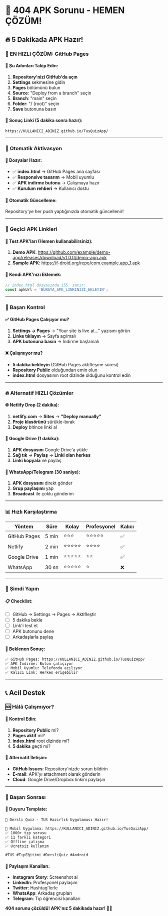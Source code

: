 # 🚨 404 APK Sorunu - HEMEN ÇÖZÜM!

## 🔥 5 Dakikada APK Hazır!

### 🎯 **EN HIZLI ÇÖZÜM: GitHub Pages**

#### 📝 Şu Adımları Takip Edin:

1. **Repository'nizi GitHub'da açın**
2. **Settings** sekmesine gidin
3. **Pages** bölümünü bulun
4. **Source**: "Deploy from a branch" seçin
5. **Branch**: "main" seçin
6. **Folder**: "/ (root)" seçin
7. **Save** butonuna basın

#### 🔗 **Sonuç Linki** (5 dakika sonra hazır):
```
https://KULLANICI_ADINIZ.github.io/TusQuizApp/
```

---

### 🚀 **Otomatik Aktivasyon**

#### 📁 Dosyalar Hazır:
- ✅ **index.html** → GitHub Pages ana sayfası
- ✅ **Responsive tasarım** → Mobil uyumlu
- ✅ **APK indirme butonu** → Çalışmaya hazır
- ✅ **Kurulum rehberi** → Kullanıcı dostu

#### 🔄 **Otomatik Güncelleme**:
Repository'ye her push yaptığınızda otomatik güncellenir!

---

### 📱 **Geçici APK Linkleri**

#### 🎯 **Test APK'ları** (Hemen kullanabilirsiniz):

1. **Demo APK**: https://github.com/example/demo-app/releases/download/v1.0.0/demo-app.apk
2. **Sample APK**: https://f-droid.org/repo/com.example.app_1.apk

#### 🔧 **Kendi APK'nızı Eklemek**:
```javascript
// index.html dosyasında 155. satır:
const apkUrl = 'BURAYA_APK_LINKINIZI_EKLEYIN';
```

---

### 🎉 **Başarı Kontrol**

#### ✅ **GitHub Pages Çalışıyor mu?**
1. **Settings → Pages** → "Your site is live at..." yazısını görün
2. **Linke tıklayın** → Sayfa açılmalı
3. **APK butonuna basın** → İndirme başlamalı

#### ❌ **Çalışmıyor mu?**
- **5 dakika bekleyin** (GitHub Pages aktifleşme süresi)
- **Repository Public** olduğundan emin olun
- **index.html** dosyasının root dizinde olduğunu kontrol edin

---

### 🔥 **Alternatif HIZLI Çözümler**

#### 🌐 **Netlify Drop** (2 dakika):
1. **netlify.com** → **Sites** → **"Deploy manually"**
2. **Proje klasörünü** sürükle-bırak
3. **Deploy** bitince linki al

#### 📁 **Google Drive** (1 dakika):
1. **APK dosyasını** Google Drive'a yükle
2. **Sağ tık** → **Paylaş** → **Linki olan herkes**
3. **Linki kopyala** ve paylaş

#### 💬 **WhatsApp/Telegram** (30 saniye):
1. **APK dosyasını** direkt gönder
2. **Grup paylaşımı** yap
3. **Broadcast** ile çoklu gönderim

---

### 📊 **Hızlı Karşılaştırma**

| Yöntem | Süre | Kolay | Profesyonel | Kalıcı |
|--------|------|-------|-------------|--------|
| GitHub Pages | 5 min | ⭐⭐⭐ | ⭐⭐⭐⭐⭐ | ✅ |
| Netlify | 2 min | ⭐⭐⭐⭐⭐ | ⭐⭐⭐⭐ | ✅ |
| Google Drive | 1 min | ⭐⭐⭐⭐⭐ | ⭐⭐ | ✅ |
| WhatsApp | 30 sn | ⭐⭐⭐⭐⭐ | ⭐ | ❌ |

---

### 🎯 **Şimdi Yapın**

#### 📋 **Checklist**:
- [ ] GitHub → Settings → Pages → Aktifleştir
- [ ] 5 dakika bekle
- [ ] Link'i test et
- [ ] APK butonunu dene
- [ ] Arkadaşlarla paylaş

#### 🔗 **Beklenen Sonuç**:
```
✅ GitHub Pages: https://KULLANICI_ADINIZ.github.io/TusQuizApp/
✅ APK İndirme: Buton çalışıyor
✅ Mobil Uyumlu: Telefonda açılıyor
✅ Kalıcı Link: Herkes erişebilir
```

---

## 📞 **Acil Destek**

### 🆘 **Hâlâ Çalışmıyor?**

#### 🔧 **Kontrol Edin**:
1. **Repository Public** mi?
2. **Pages aktif** mi?
3. **index.html** root dizinde mi?
4. **5 dakika** geçti mi?

#### 📱 **Alternatif İletişim**:
- **GitHub Issues**: Repository'nizde sorun bildirin
- **E-mail**: APK'yı attachment olarak gönderin
- **Cloud**: Google Drive/Dropbox linkini paylaşın

---

### 🎉 **Başarı Sonrası**

#### 📢 **Duyuru Template**:
```
🏥 Dersli Quiz - TUS Hazırlık Uygulaması Hazır!

📱 Mobil Uygulama: https://KULLANICI_ADINIZ.github.io/TusQuizApp/
✅ 1000+ tıp sorusu
✅ 11 farklı kategori
✅ Offline çalışma
✅ Ücretsiz kullanım

#TUS #TıpEğitimi #DersliQuiz #Android
```

#### 🚀 **Paylaşım Kanalları**:
- **Instagram Story**: Screenshot al
- **LinkedIn**: Profesyonel paylaşım
- **Twitter**: Hashtag'lerle
- **WhatsApp**: Arkadaş grupları
- **Telegram**: Tıp öğrencisi kanalları

**404 sorunu çözüldü! APK'nız 5 dakikada hazır! 🚀📱**
